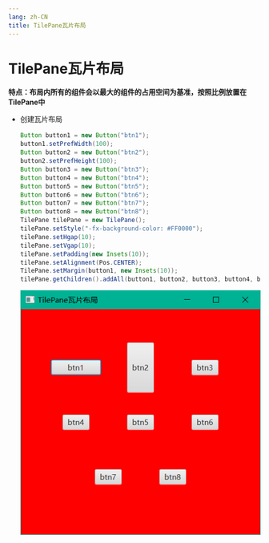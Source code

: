 ```yaml
---
lang: zh-CN
title: TilePane瓦片布局
---
```



# TilePane瓦片布局

**特点：布局内所有的组件会以最大的组件的占用空间为基准，按照比例放置在TilePane中**

* 创建瓦片布局
  
    ```java
    Button button1 = new Button("btn1");
    button1.setPrefWidth(100);
    Button button2 = new Button("btn2");
    button2.setPrefHeight(100);
    Button button3 = new Button("btn3");
    Button button4 = new Button("btn4");
    Button button5 = new Button("btn5");
    Button button6 = new Button("btn6");
    Button button7 = new Button("btn7");
    Button button8 = new Button("btn8");
    TilePane tilePane = new TilePane();
    tilePane.setStyle("-fx-background-color: #FF0000");
    tilePane.setHgap(10);
    tilePane.setVgap(10);
    tilePane.setPadding(new Insets(10));
    tilePane.setAlignment(Pos.CENTER);
    TilePane.setMargin(button1, new Insets(10));
    tilePane.getChildren().addAll(button1, button2, button3, button4, button5, button6, button7, button8);
    ```
      
    ![](../assets/Pasted%20image%2020220513095925.png)